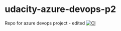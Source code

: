 # udacity-azure-devops-p2
Repo for azure devops project - edited
[![CI](https://github.com/p-bish/udacity-azure-devops-p2/actions/workflows/main.yml/badge.svg)](https://github.com/p-bish/udacity-azure-devops-p2/actions/workflows/main.yml)
